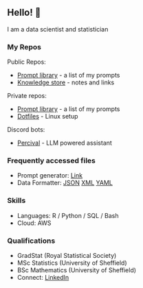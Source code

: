 ## Hello! 👋

I am a data scientist and statistician

### My Repos
Public Repos: 
- [Prompt library](https://github.com/David-Manning/prompt-library-public/tree/main) - a list of my prompts
- [Knowledge store](https://github.com/David-Manning/knowledge-store) - notes and links

Private repos: 
- [Prompt library](https://github.com/David-Manning/prompt-library/tree/main) - a list of my prompts
- [Dotfiles](https://github.com/David-Manning/dotfiles) - Linux setup

Discord bots: 
 - [Percival](https://github.com/David-Manning/percival) - LLM powered assistant

### Frequently accessed files
* Prompt generator: [Link](https://github.com/David-Manning/prompt-library-public/blob/main/prompt-generator/prompt-generator.md)
* Data Formatter: [JSON](https://github.com/David-Manning/prompt-library-public/blob/main/data-formatter/format-json.yaml) [XML](https://github.com/David-Manning/prompt-library-public/blob/main/data-formatter/format-xml.yaml) [YAML](https://github.com/David-Manning/prompt-library-public/blob/main/data-formatter/format-yaml.yaml)

### Skills
- Languages: R / Python / SQL / Bash
- Cloud: AWS

### Qualifications
- GradStat (Royal Statistical Society)
- MSc Statistics (University of Sheffield)
- BSc Mathematics (University of Sheffield)
- Connect: [LinkedIn](https://www.linkedin.com/in/dl-manning/)
